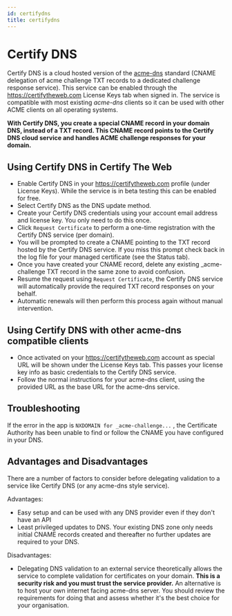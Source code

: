 ```yaml
---
id: certifydns
title: certifydns
---
```


# Certify DNS
Certify DNS is a cloud hosted version of the [acme-dns](https://github.com/joohoi/acme-dns) standard (CNAME delegation of acme challenge TXT records to a dedicated challenge response service). This service can be enabled through the https://certifytheweb.com License Keys tab when signed in. The service is compatible with most existing *acme-dns* clients so it can be used with other ACME clients on all operating systems.

**With Certify DNS, you create a special CNAME record in your domain DNS, instead of a TXT record. This CNAME record points to the Certify DNS cloud service and handles ACME challenge responses for your domain.**

## Using Certify DNS in Certify The Web

- Enable Certify DNS in your https://certifytheweb.com profile (under License Keys). While the service is in beta testing this can be enabled for free.
- Select Certify DNS as the DNS update method.
- Create your Certify DNS credentials using your account email address and license key. You only need to do this once.
- Click `Request Certificate` to perform a one-time registration with the Certify DNS service (per domain).
- You will be prompted to create a CNAME pointing to the TXT record hosted by the Certify DNS service. If you miss this prompt check back in the log file for your managed certificate (see the Status tab).
- Once you have created your CNAME record, delete any existing _acme-challenge TXT record in the same zone to avoid confusion.
- Resume the request using `Request Certificate`, the Certify DNS service will automatically provide the required TXT record responses on your behalf.
- Automatic renewals will then perform this process again without manual intervention.

## Using Certify DNS with other acme-dns compatible clients
- Once activated on your https://certifytheweb.com account as special URL will be shown under the License Keys tab. This passes your license key info as basic credentials to the Certify DNS service.
- Follow the normal instructions for your acme-dns client, using the provided URL as the base URL for the acme-dns service.
## Troubleshooting

If the error in the app is `NXDOMAIN for _acme-challenge...` , the Certificate Authority has been unable to find or follow the CNAME you have configured in your DNS.

## Advantages and Disadvantages
There are a number of factors to consider before delegating validation to a service like Certify DNS (or any acme-dns style service).

Advantages:
- Easy setup and can be used with any DNS provider even if they don't have an API
- Least privileged updates to DNS. Your existing DNS zone only needs initial CNAME records created and thereafter no further updates are required to your DNS.

Disadvantages:
- Delegating DNS validation to an external service theoretically allows the service to complete validation for certificates on your domain. **This is a security risk and you must trust the service provider.** An alternative is to host your own internet facing acme-dns server. You should review the requirements for doing that and assess whether it's the best choice for your organisation.